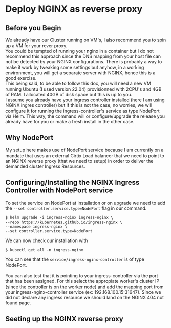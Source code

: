 # Deploy NGINX as reverse proxy


## Before you Begin
We already have our Cluster running on VM's, I also recommend you to spin up a VM for your rever proxy.</br>
You could be tempted of running your nginx in a container but I do not recommend this approach since the DNS mapping from your host file can not be detected by your NGINX configurations. There is probably a way to make it work by tweaking some settings but anyhow, in a working environment, you will get a separate server with NGINX, hence this is a good exercise.<br/>
This being said, to be able to follow this doc, you will need a new VM running Ubuntu (I used version 22.04) provisionned with 2CPU's and 4GB of RAM. I allocated 40GB of disk space but this is up to you.<br/>
I assume you already have your ingress controller installed (here I am using NGINX ingres controller) but if this is not the case, no worries, we will configure it for running the ingress-controller's service as type NodePort via Helm. This way, the command will or configure/upgrade the release you already have for you or make a fresh install in the other case.

## Why NodePort
My setup here makes use of NodePort service because I am currently on a mandate that uses an external Cirtix Load balancer that we need to point to an NGINX reverse proxy (that we need to setup) in order to deliver the demanded cluster Ingress Resources.

## Configuring/Installing the NGINX Ingress Controller with NodePort service
To set the service on NodePort at installation or on upgrade we need to add the ```--set controller.service.type=NodePort``` flag in our command.
```
$ helm upgrade -i ingress-nginx ingress-nginx \
--repo https://kubernetes.github.io/ingress-nginx \
--namespace ingress-nginx \
--set controller.service.type=NodePort
```
We can now check our installation with 
```
$ kubectl get all -n ingress-nginx
```
You can see that the ```service/ingress-nginx-controller``` is of type NodePort.<br/><br/>
You can also test that it is pointing to your ingress-controller via the port that has been assigned. For this select the appropiate worker's cluster IP (since the controller is on the worker node) and add the mapping port from your ingress-nginx-controller service (ex: 192.168.100.15:31647). Since we did not declare any ingress resource we should land on the NGINX 404 not found page.

## Seeting up the NGINX reverse proxy